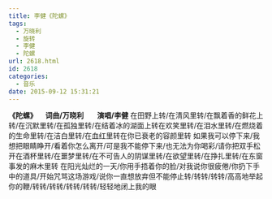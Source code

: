 ```yaml
---
title: 李健《陀螺》
tags:
  - 万晓利
  - 旋转
  - 李健
  - 陀螺
url: 2618.html
id: 2618
categories:
  - 音乐
date: 2015-09-12 15:31:21
---
```


 **《陀螺》     词曲/万晓利        演唱/李健** 在田野上转/在清风里转/在飘着香的鲜花上转/在沉默里转/在孤独里转/在结着冰的湖面上转在欢笑里转/在泪水里转/在燃烧着的生命里转/在洁白里转/在血红里转在你已衰老的容颜里转 如果我可以停下来/我想把眼睛睁开/看着你怎么离开/可是我不能停下来/也无法为你喝彩/请你把双手松开在酒杯里转/在噩梦里转/在不可告人的阴谋里转/在欲望里转/在挣扎里转/在东窗事发的麻木里转 在阳光灿烂的一天/你用手捂着你的脸/对我说你很疲倦/你扔下手中的道具/开始咒骂这场游戏/说你一直想放弃但不能停止转/转转/转转/高高地举起你的鞭/转转/转转/转转/转转/轻轻地闭上我的眼